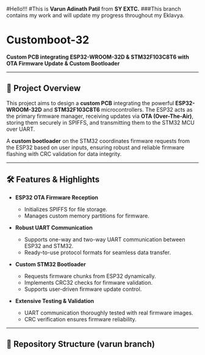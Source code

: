 #Hello!!!
#This is **Varun Adinath Patil** from **SY EXTC.**
###This branch contains my work and will update my progress throughout my Eklavya. 
# Customboot-32

**Custom PCB integrating ESP32-WROOM-32D & STM32F103C8T6 with OTA Firmware Update & Custom Bootloader**

---

## 🚀 Project Overview

This project aims to design a **custom PCB** integrating the powerful **ESP32-WROOM-32D** and **STM32F103C8T6** microcontrollers. The ESP32 acts as the primary firmware manager, receiving updates via **OTA (Over-The-Air)**, storing them securely in SPIFFS, and transmitting them to the STM32 MCU over UART.

A **custom bootloader** on the STM32 coordinates firmware requests from the ESP32 based on user inputs, ensuring robust and reliable firmware flashing with CRC validation for data integrity.

---

## 🛠️ Features & Highlights

- **ESP32 OTA Firmware Reception**  
  - Initializes SPIFFS for file storage.  
  - Manages custom memory partitions for firmware.

- **Robust UART Communication**  
  - Supports one-way and two-way UART communication between ESP32 and STM32.  
  - Ready-to-use protocol formats for seamless data transfer.

- **Custom STM32 Bootloader**  
  - Requests firmware chunks from ESP32 dynamically.  
  - Implements CRC32 checks for firmware validation.  
  - Supports user-driven firmware update control.

- **Extensive Testing & Validation**  
  - UART communication thoroughly tested with real firmware images.  
  - CRC verification ensures firmware reliability.

---

## 📂 Repository Structure (varun branch)


